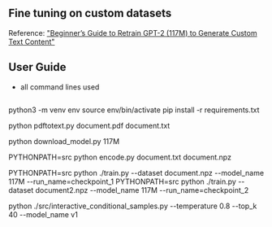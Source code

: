 ## Fine tuning on custom datasets

Reference:  ["Beginner’s Guide to Retrain GPT-2 (117M) to Generate Custom Text Content"](https://medium.com/@ngwaifoong92/beginners-guide-to-retrain-gpt-2-117m-to-generate-custom-text-content-8bb5363d8b7f)

## User Guide

* all command lines used
  ```
python3 -m venv env
source env/bin/activate
pip install -r requirements.txt

python pdftotext.py document.pdf document.txt

python download_model.py 117M

PYTHONPATH=src python encode.py document.txt document.npz

PYTHONPATH=src python ./train.py --dataset document.npz --model_name 117M --run_name=checkpoint_1
PYTHONPATH=src python ./train.py --dataset document2.npz --model_name 117M --run_name=checkpoint_2

python ./src/interactive_conditional_samples.py --temperature 0.8 --top_k 40 --model_name v1
  ```
